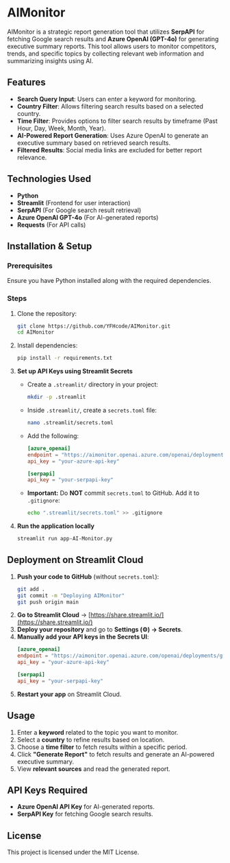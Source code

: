 # AIMonitor

AIMonitor is a strategic report generation tool that utilizes **SerpAPI** for fetching Google search results and **Azure OpenAI (GPT-4o)** for generating executive summary reports. This tool allows users to monitor competitors, trends, and specific topics by collecting relevant web information and summarizing insights using AI.

## Features
- **Search Query Input**: Users can enter a keyword for monitoring.
- **Country Filter**: Allows filtering search results based on a selected country.
- **Time Filter**: Provides options to filter search results by timeframe (Past Hour, Day, Week, Month, Year).
- **AI-Powered Report Generation**: Uses Azure OpenAI to generate an executive summary based on retrieved search results.
- **Filtered Results**: Social media links are excluded for better report relevance.

## Technologies Used
- **Python**
- **Streamlit** (Frontend for user interaction)
- **SerpAPI** (For Google search result retrieval)
- **Azure OpenAI GPT-4o** (For AI-generated reports)
- **Requests** (For API calls)

## Installation & Setup

### Prerequisites
Ensure you have Python installed along with the required dependencies.

### Steps
1. Clone the repository:
   ```bash
   git clone https://github.com/YFHcode/AIMonitor.git
   cd AIMonitor
   ```

2. Install dependencies:
   ```bash
   pip install -r requirements.txt
   ```

3. **Set up API Keys using Streamlit Secrets**
   - Create a `.streamlit/` directory in your project:
     ```bash
     mkdir -p .streamlit
     ```
   - Inside `.streamlit/`, create a `secrets.toml` file:
     ```bash
     nano .streamlit/secrets.toml
     ```
   - Add the following:
     ```toml
     [azure_openai]
     endpoint = "https://aimonitor.openai.azure.com/openai/deployments/gpt-4o/chat/completions?api-version=2024-08-01-preview"
     api_key = "your-azure-api-key"

     [serpapi]
     api_key = "your-serpapi-key"
     ```
   - **Important:** Do **NOT** commit `secrets.toml` to GitHub. Add it to `.gitignore`:
     ```bash
     echo ".streamlit/secrets.toml" >> .gitignore
     ```

4. **Run the application locally**
   ```bash
   streamlit run app-AI-Monitor.py
   ```

## Deployment on Streamlit Cloud
1. **Push your code to GitHub** (without `secrets.toml`):
   ```bash
   git add .
   git commit -m "Deploying AIMonitor"
   git push origin main
   ```
2. **Go to Streamlit Cloud** → [https://share.streamlit.io/](https://share.streamlit.io/)
3. **Deploy your repository** and go to **Settings (⚙️) → Secrets**.
4. **Manually add your API keys in the Secrets UI**:
   ```toml
   [azure_openai]
   endpoint = "https://aimonitor.openai.azure.com/openai/deployments/gpt-4o/chat/completions?api-version=2024-08-01-preview"
   api_key = "your-azure-api-key"

   [serpapi]
   api_key = "your-serpapi-key"
   ```
5. **Restart your app** on Streamlit Cloud.

## Usage
1. Enter a **keyword** related to the topic you want to monitor.
2. Select a **country** to refine results based on location.
3. Choose a **time filter** to fetch results within a specific period.
4. Click **"Generate Report"** to fetch results and generate an AI-powered executive summary.
5. View **relevant sources** and read the generated report.

## API Keys Required
- **Azure OpenAI API Key** for AI-generated reports.
- **SerpAPI Key** for fetching Google search results.

## License
This project is licensed under the MIT License.
